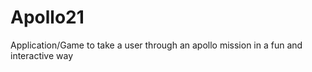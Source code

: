 Apollo21
========

Application/Game to take a user through an apollo mission in a fun and interactive way

